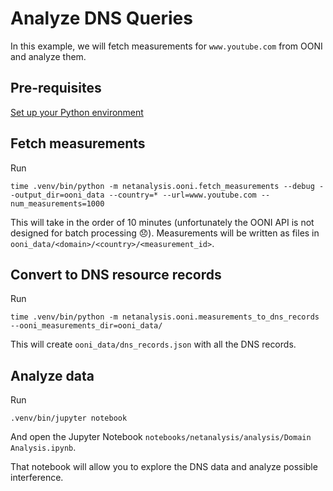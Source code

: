 # Analyze DNS Queries

In this example, we will fetch measurements for `www.youtube.com` from OONI and analyze them.

## Pre-requisites

[Set up your Python environment](../../python_env.md)

## Fetch measurements

Run

```
time .venv/bin/python -m netanalysis.ooni.fetch_measurements --debug --output_dir=ooni_data --country=* --url=www.youtube.com --num_measurements=1000
```

This will take in the order of 10 minutes (unfortunately the OONI API is not designed for batch processing 😞). Measurements will be written as files in  `ooni_data/<domain>/<country>/<measurement_id>`.

## Convert to DNS resource records

Run
```
time .venv/bin/python -m netanalysis.ooni.measurements_to_dns_records --ooni_measurements_dir=ooni_data/
```

This will create `ooni_data/dns_records.json` with all the DNS records.

## Analyze data

Run

```
.venv/bin/jupyter notebook
```

And open the Jupyter Notebook `notebooks/netanalysis/analysis/Domain Analysis.ipynb`.

That notebook will allow you to explore the DNS data and analyze possible interference.
